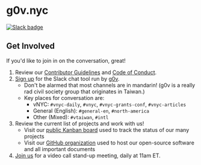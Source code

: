 # g0v.nyc
[![Slack badge](http://join.g0v.today/badge.svg)](http://join.g0v.today)

## Get Involved

If you'd like to join in on the conversation, great!

1. Review our [Contributor Guidelines][contributing] and [Code of
   Conduct][conduct].
2. [Sign up][join-g0v] for the Slack chat tool run by [g0v][about-g0v].
    * Don't be alarmed that most channels are in mandarin! (g0v is a
      really rad civil society group that originates in Taiwan.)
    * Key places for conversation are:
      * vNYC: `#vnyc-daily`, `#vnyc`, `#vnyc-grants-conf`, `#vnyc-articles`
      * General (English): `#general-en`, `#north-america`
      * Other (Mixed): `#vtaiwan`, `#intl`
3. Review the current list of projects and work with us!
    * Visit our [public Kanban board][kanban] used to track the status of our many projects
    * Visit our [GitHub organization][github] used to host our open-source software and all
      important documents
4. [Join us][video-calls] for a video call stand-up meeting, daily at 11am
   ET.

<!-- Links -->
   [contributing]: CONTRIBUTING.md
   [conduct]: CONDUCT.md
   [join-g0v]: http://join.g0v.today/
   [about-g0v]: http://g0v.asia/
   [video-calls]: https://appear.in/vnyc
   [kanban]: https://trello.com/b/6MHFIpnA/g0vnyc-community-onboarding
   [github]: https://github.com/g0vnyc
